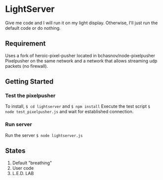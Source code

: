 # LightServer

Give me code and I will run it on my light display. Otherwise, I'll just run the default code or do nothing.

## Requirement
Uses a fork of heroic-pixel-pusher located in bchasnov/node-pixelpusher
Pixelpusher on the same network and a network that allows streaming udp packets (no firewall).

## Getting Started
### Test the pixelpusher
To install, `$ cd lightserver` and `$ npm install`
Execute the test script `$ node test_pixelpusher.js` and wait for established connection.

### Run server
Run the server `$ node lightserver.js`


## States

1. Default "breathing"
2. User code
3. L.E.D. LAB



